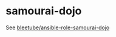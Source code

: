 # samourai-dojo

See [bleetube/ansible-role-samourai-dojo](https://github.com/bleetube/ansible-role-samourai-dojo)
